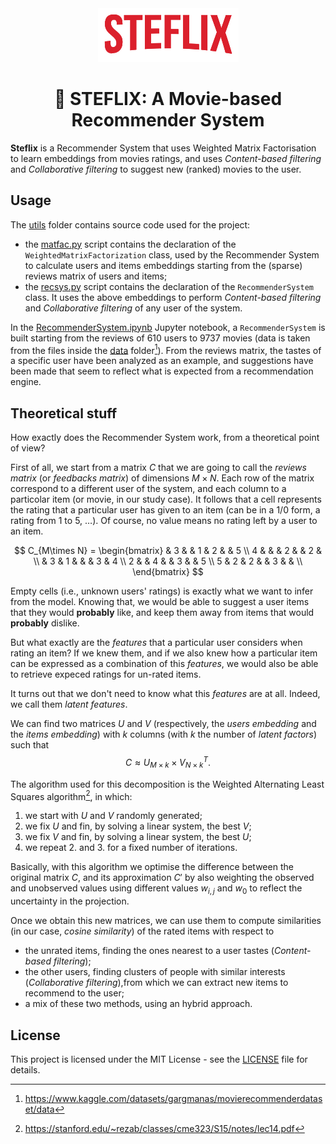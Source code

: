 <div align="center">
  <img src="./assets/steflix.png" width="225px">
  <h1 align="center">🍿 STEFLIX: A Movie-based Recommender System</h2>
</div>

**Steflix** is a Recommender System that uses Weighted Matrix Factorisation to learn embeddings from movies ratings, and uses *Content-based filtering* and *Collaborative filtering* to suggest new (ranked) movies to the user.


## Usage

The [utils](./utils/) folder contains source code used for the project:

* the [matfac.py](./utils/matfac.py) script contains the declaration of the `WeightedMatrixFactorization` class, used by the Recommender System to calculate users and items embeddings starting from the (sparse) reviews matrix of users and items;
* the [recsys.py](./utils/recsys.py) script contains the declaration of the `RecommenderSystem` class. It uses the above embeddings to perform *Content-based filtering* and *Collaborative filtering* of any user of the system.

In the [RecommenderSystem.ipynb](./RecommenderSystem.ipynb) Jupyter notebook, a `RecommenderSystem` is built starting from the reviews of 610 users to 9737 movies (data is taken from the files inside the [data](./data/) folder[^1]). From the reviews matrix, the tastes of a specific user have been analyzed as an example, and suggestions have been made that seem to reflect what is expected from a recommendation engine.


## Theoretical stuff

How exactly does the Recommender System work, from a theoretical point of view?

First of all, we start from a matrix $C$ that we are going to call the *reviews matrix* (or *feedbacks matrix*) of dimensions $M\times N$. Each row of the matrix correspond to a different user of the system, and each column to a particolar item (or movie, in our study case). It follows that a cell represents the rating that a particular user has given to an item (can be in a $1$/$0$ form, a rating from $1$ to $5$, $\dots$). Of course, no value means no rating left by a user to an item.

$$
C_{M\times N} =
\begin{bmatrix}
    & 3 &   & 1 & 2 &   & 5 \\
  4 &   &   & 2 &   & 2 &   \\
    & 3 & 1 &   &   & 3 & 4 \\
  2 &   & 4 &   & 3 &   & 5 \\
  5 & 2 & 2 &   & 3 &   &   \\
\end{bmatrix}
$$

Empty cells (i.e., unknown users' ratings) is exactly what we want to infer from the model. Knowing that, we would be able to suggest a user items that they would **probably** like, and keep them away from items that would **probably** dislike.

But what exactly are the *features* that a particular user considers when rating an item? If we knew them, and if we also knew how a particular item can be expressed as a combination of this *features*, we would also be able to retrieve expeced ratings for un-rated items.

It turns out that we don't need to know what this *features* are at all. Indeed, we call them *latent features*.

We can find two matrices $U$ and $V$ (respectively, the *users embedding* and the *items embedding*) with $k$ columns (with $k$ the number of *latent factors*) such that
$$
C \approx U_{M\times k} \times V_{N\times k}^{T}.
$$

The algorithm used for this decomposition is the Weighted Alternating Least Squares algorithm[^2], in which:
1. we start with $U$ and $V$ randomly generated;
2. we fix $U$ and fin, by solving a linear system, the best $V$;
3. we fix $V$ and fin, by solving a linear system, the best $U$;
3. we repeat 2. and 3. for a fixed number of iterations.

Basically, with this algorithm we optimise the difference between the original matrix $C$, and its approximation $C'$ by also weighting the observed and unobserved values using different values $w_{i,j}$ and $w_{0}$ to reflect the uncertainty in the projection.

Once we obtain this new matrices, we can use them to compute similarities (in our case, *cosine similarity*) of the rated items with respect to
* the unrated items, finding the ones nearest to a user tastes (*Content-based filtering*);
* the other users, finding clusters of people with similar interests (*Collaborative filtering*),from which we can extract new items to recommend to the user;
* a mix of these two methods, using an hybrid approach.


## License

This project is licensed under the MIT License - see the [LICENSE](LICENSE) file for details.


[^1]: https://www.kaggle.com/datasets/gargmanas/movierecommenderdataset/data
[^2]: https://stanford.edu/~rezab/classes/cme323/S15/notes/lec14.pdf
